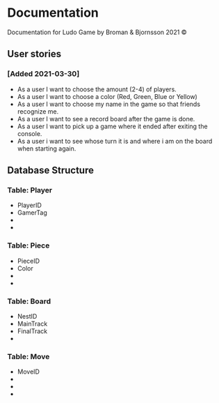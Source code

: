 # Documentation
Documentation for Ludo Game by Broman & Bjornsson 2021 ©

## User stories

### [Added 2021-03-30]
* As a user I want to choose the amount (2-4) of players.
* As a user I want to choose a color (Red, Green, Blue or Yellow)
* As a user I want to choose my name in the game so that friends recognize me.
* As a user I want to see a record board after the game is done.
* As a user I want to pick up a game where it ended after exiting the console.
* As a user i want to see whose turn it is and where i am on the board when starting again.



## Database Structure

### Table: Player
* PlayerID
* GamerTag
* 
*

### Table: Piece
* PieceID
* Color
* 
*

### Table: Board
* NestID
* MainTrack
* FinalTrack
*

### Table: Move
* MoveID
* 
*
*
